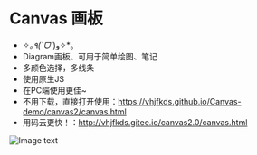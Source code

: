 # Canvas 画板


* ✧*｡٩(ˊᗜˋ*)و✧*｡
* Diagram画板、可用于简单绘图、笔记
* 多颜色选择，多线条
* 使用原生JS
* 在PC端使用更佳~
* 不用下载，直接打开使用：https://vhjfkds.github.io/Canvas-demo/canvas2/canvas.html
* 用码云更快！：http://vhjfkds.gitee.io/canvas2.0/canvas.html

![Image text](https://i.loli.net/2020/09/11/j4kzNLTyrYohfSg.png)



